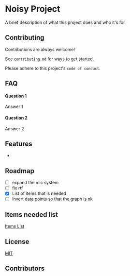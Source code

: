 
# Noisy Project

A brief description of what this project does and who it's for



## Contributing

Contributions are always welcome!

See `contributing.md` for ways to get started.

Please adhere to this project's `code of conduct`.


## FAQ

#### Question 1

Answer 1

#### Question 2

Answer 2


## Features

- 


## Roadmap

- [ ] expand the mic system
- [ ] fix rtf
- [x] List of items that is needed
- [ ] Invert data points so that the graph is ok

## Items needed list
[Items List](https://github.com/Liquefy7822/Noisy-Project-v2/edit/main/README.md)




## License

[MIT](https://choosealicense.com/licenses/mit/)


## Contributors




